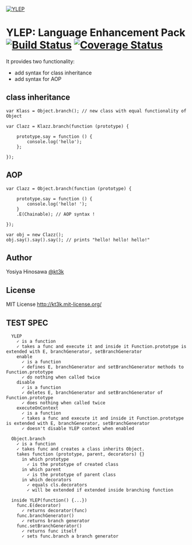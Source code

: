 [![YLEP](https://raw.github.com/kt3k/ylep/master/ylep.png)](https://github.com/kt3k/ylep)

YLEP: Language Enhancement Pack [![Build Status](https://travis-ci.org/kt3k/ylep.png?branch=master)](https://travis-ci.org/kt3k/ylep) [![Coverage Status](https://coveralls.io/repos/kt3k/ylep/badge.png?branch=master)](https://coveralls.io/r/kt3k/ylep)
===============================

It provides two functionality:

- add syntax for class inheritance
- add syntax for AOP

class inheritance
-----------------

```
var Klass = Object.branch(); // new class with equal functionality of Object

var Clazz = Klazz.branch(function (prototype) {

    prototype.say = function () {
        console.log('hello');
    };

});
```

AOP
---
```
var Clazz = Object.branch(function (prototype) {

    prototype.say = function () {
        console.log('hello! ');
    }
    .E(Chainable); // AOP syntax !

});

var obj = new Clazz();
obj.say().say().say(); // prints "hello! hello! hello!"
```

Author
------

Yosiya Hinosawa [@kt3k](https://twitter.com/kt3k)


License
-------

MIT License
http://kt3k.mit-license.org/



TEST SPEC
---------


```
  YLEP
    ✓ is a function 
    ✓ takes a func and execute it and inside it Function.prototype is extended with E, branchGenerator, setBranchGenerator 
    enable
      ✓ is a function 
      ✓ defines E, branchGenerator and setBranchGenerator methods to Function.prototype 
      ✓ do nothing when called twice 
    disable
      ✓ is a function 
      ✓ deletes E, branchGenerator and setBranchGenerator of Function.prototype 
      ✓ does nothing when called twice 
    executeOnContext
      ✓ is a function 
      ✓ takes a func and execute it and inside it Function.prototype is extended with E, branchGenerator, setBranchGenerator 
      ✓ doesn't disable YLEP context when enabled 

  Object.branch
    ✓ is a function 
    ✓ takes func and creates a class inherits Object. 
    takes function (prototype, parent, decorators) {}
      in which prototype
        ✓ is the prototype of created class 
      in which parent
        ✓ is the prototype of parent class 
      in which decorators
        ✓ equals cls.decorators 
        ✓ will be extended if extended inside branching function 

  inside YLEP(function() {...})
    func.E(decorator)
      ✓ returns decorator(func) 
    func.branchGenerator()
      ✓ returns branch generator 
    func.setBranchGenerator()
      ✓ returns func itself 
      ✓ sets func.branch a branch generator 
```
